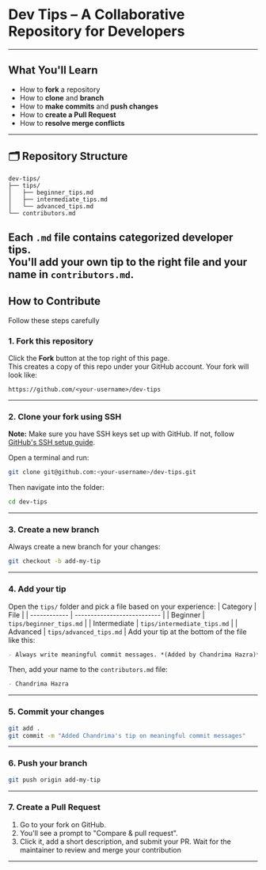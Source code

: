 # Dev Tips – A Collaborative Repository for Developers
---
## What You'll Learn
- How to **fork** a repository
- How to **clone** and **branch**
- How to **make commits** and **push changes**
- How to **create a Pull Request**
- How to **resolve merge conflicts**
---
## 🗂️ Repository Structure
```
dev-tips/
├── tips/
│   ├── beginner_tips.md
│   ├── intermediate_tips.md
│   └── advanced_tips.md
└── contributors.md
```
Each `.md` file contains categorized developer tips.  
You'll add your own tip to the right file and your name in `contributors.md`.
---
## How to Contribute
Follow these steps carefully
### 1. Fork this repository
Click the **Fork** button at the top right of this page.  
This creates a copy of this repo under your GitHub account.
Your fork will look like:
```
https://github.com/<your-username>/dev-tips
```
---
### 2. Clone your fork using SSH
**Note:** Make sure you have SSH keys set up with GitHub. If not, follow [GitHub's SSH setup guide](https://docs.github.com/en/authentication/connecting-to-github-with-ssh).

Open a terminal and run:
```bash
git clone git@github.com:<your-username>/dev-tips.git
```
Then navigate into the folder:
```bash
cd dev-tips
```
---
### 3. Create a new branch
Always create a new branch for your changes:
```bash
git checkout -b add-my-tip
```
---
### 4. Add your tip
Open the `tips/` folder and pick a file based on your experience:
| Category     | File                        |
| ------------ | --------------------------- |
| Beginner     | `tips/beginner_tips.md`     |
| Intermediate | `tips/intermediate_tips.md` |
| Advanced     | `tips/advanced_tips.md`     |
Add your tip at the bottom of the file like this:
```markdown
- Always write meaningful commit messages. *(Added by Chandrima Hazra)*
```
Then, add your name to the `contributors.md` file:
```markdown
- Chandrima Hazra
```
---
### 5. Commit your changes
```bash
git add .
git commit -m "Added Chandrima's tip on meaningful commit messages"
```
---
### 6. Push your branch
```bash
git push origin add-my-tip
```
---
### 7. Create a Pull Request
1. Go to your fork on GitHub.
2. You'll see a prompt to "Compare & pull request".
3. Click it, add a short description, and submit your PR.
   Wait for the maintainer to review and merge your contribution
---